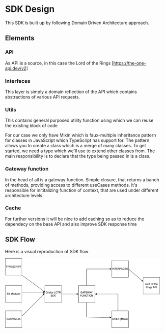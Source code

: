 # SDK Design

This SDK is built up by following Domain Driven Architecture approach.

## Elements

### API

As API is a source, in this case the Lord of the Rings [https://the-one-api.dev/v2]

### Interfaces

This layer is simply a domain reflection of the API which contains abstractions of various API requests.

### Utils

This contains general purposed utility function using which we can reuse the existing block of code

For our case we only have Mixin which is faux-multiple inheritance pattern for classes in JavaScript which TypeScript has support for. The pattern allows you to create a class which is a merge of many classes. To get started, we need a type which we'll use to extend other classes from. The main responsibility is to declare that the type being passed in is a class.

### Gateway function

In the head of all is a gateway function. Simple closure, that returns a banch of methods, providing access to different useCases methods. It's responsible for inititalizing function of context, that are used under different architecture levels.

### Cache

For further versions it will be nice to add caching so as to reduce the dependecy on the base API and also improve SDK response time

## SDK Flow

Here is a visual reproduction of SDK flow

![SDK Flow](pictures/sdk-flow.drawio.png)
